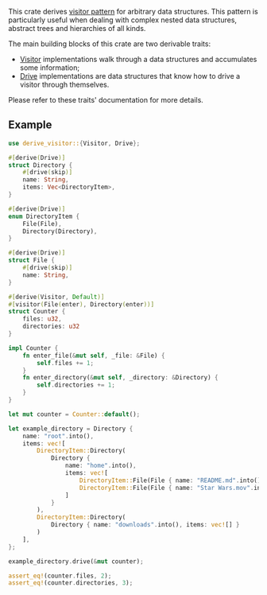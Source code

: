 This crate derives [visitor pattern](https://rust-unofficial.github.io/patterns/patterns/behavioural/visitor.html)
for arbitrary data structures. This pattern is particularly useful when dealing with complex nested data structures,
abstract trees and hierarchies of all kinds.

The main building blocks of this crate are two derivable traits:

- [Visitor](https://docs.rs/derive-visitor/0.1.1/derive_visitor/trait.Visitor.html) implementations walk through a data structures and accumulates some information;
- [Drive](https://docs.rs/derive-visitor/0.1.1/derive_visitor/trait.Drive.html) implementations are data structures that know how to drive a visitor through themselves.

Please refer to these traits' documentation for more details.

## Example

```rust
use derive_visitor::{Visitor, Drive};

#[derive(Drive)]
struct Directory {
    #[drive(skip)]
    name: String,
    items: Vec<DirectoryItem>,
}

#[derive(Drive)]
enum DirectoryItem {
    File(File),
    Directory(Directory),
}

#[derive(Drive)]
struct File {
    #[drive(skip)]
    name: String,
}

#[derive(Visitor, Default)]
#[visitor(File(enter), Directory(enter))]
struct Counter {
    files: u32,
    directories: u32
}

impl Counter {
    fn enter_file(&mut self, _file: &File) {
        self.files += 1;
    }
    fn enter_directory(&mut self, _directory: &Directory) {
        self.directories += 1;
    }
}

let mut counter = Counter::default();

let example_directory = Directory {
    name: "root".into(),
    items: vec![
        DirectoryItem::Directory(
            Directory {
                name: "home".into(),
                items: vec![
                    DirectoryItem::File(File { name: "README.md".into() }),
                    DirectoryItem::File(File { name: "Star Wars.mov".into() })
                ]
            }
        ),
        DirectoryItem::Directory(
            Directory { name: "downloads".into(), items: vec![] }
        )
    ],
};

example_directory.drive(&mut counter);

assert_eq!(counter.files, 2);
assert_eq!(counter.directories, 3);
```
